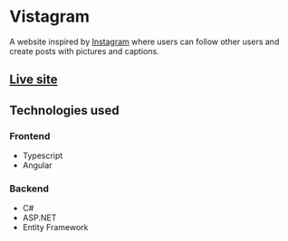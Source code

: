 # Vistagram
A website inspired by [Instagram](https://instagram.com) where users can follow other users and create posts with pictures and captions.


## [Live site](https://vistagram.azurewebsites.net/)

## Technologies used
### Frontend
* Typescript
* Angular
### Backend
* C#
* ASP.NET
* Entity Framework

<!-- ## How to run locally
1. Clone the repository
```
git clone https://github.com/peter-monahan/Just-Chess
```

2. Install python dependencies
```
pipenv install --dev -r dev-requirements.txt && pipenv install -r requirements.txt
```

3. Create a `.env` file based on the example provided


4. Run the following command to open the pipenv shell
```
pipenv shell
```

5. Migrate the database
```
flask db upgrade
```

6. Seed the database
```
flask seed all
```

7. Run the flask app
```
flask run
```

8. Navigate to `react-app`

9. Install dependencies
```
npm install
```

10. Start the frontend server
```
npm start
```

The application will now be running at http://localhost:3000/

# MVP Features
## Game Invites
  A logged in user can:
  - Send a game invite to another user
  - Accept a game invite from another user
  - Delete game invites you sent
  - Decline game invites you received

## Games
  A logged in user can:
  - Create a game by accepting a game invite
  - View the games that you are a part of
  - Edit a game by moving a piece when it is your turn
  - Delete a game by ending the game.
    - A game can end either by checkmate, stalemate, or resignation.

## Messages
  A logged in user can:
  - Send a message to another user
  - View message history between you and another user
  - Edit a previously sent message
  - Delete a previously sent message
## Friend Requests
  A logged in user can:
  - Send a friend request to another user
  - Accept a friend request from another user
  - Delete friend requests you sent
  - Decline friend requests you received

## Friends
  A logged in user can:
  - Add a friend by accepting a friend request
  - View current friends
  - TODO
    - Unfriend a user


# Images

## User Page
<img width="530" alt="image" src="./docs-images/user-page.png">

## Game Page
<img width="530" alt="image" src="./docs-images/game.png">
<img width="530" alt="image" src="./docs-images/game-selected.png">
<img width="530" alt="image" src="./docs-images/double-view.png">



## Messages Component
<img width="530" alt="image" src="./docs-images/messages.png">




# Planned Features

- Add ability to chat with your opponent from the game page
- Notify the user when they have a new message, or when a game has been updated
- Allow users to add a profile picture, add a bio, and delete their profile
- Add a search option to find a specific user
- Keep track of game history and assign ranking to users
- Add AI opponents
- Improve overall styling -->
